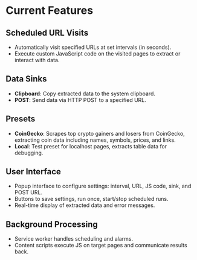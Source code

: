 # Current Features

## Scheduled URL Visits
- Automatically visit specified URLs at set intervals (in seconds).
- Execute custom JavaScript code on the visited pages to extract or interact with data.

## Data Sinks
- **Clipboard**: Copy extracted data to the system clipboard.
- **POST**: Send data via HTTP POST to a specified URL.

## Presets
- **CoinGecko**: Scrapes top crypto gainers and losers from CoinGecko, extracting coin data including names, symbols, prices, and links.
- **Local**: Test preset for localhost pages, extracts table data for debugging.

## User Interface
- Popup interface to configure settings: interval, URL, JS code, sink, and POST URL.
- Buttons to save settings, run once, start/stop scheduled runs.
- Real-time display of extracted data and error messages.

## Background Processing
- Service worker handles scheduling and alarms.
- Content scripts execute JS on target pages and communicate results back.